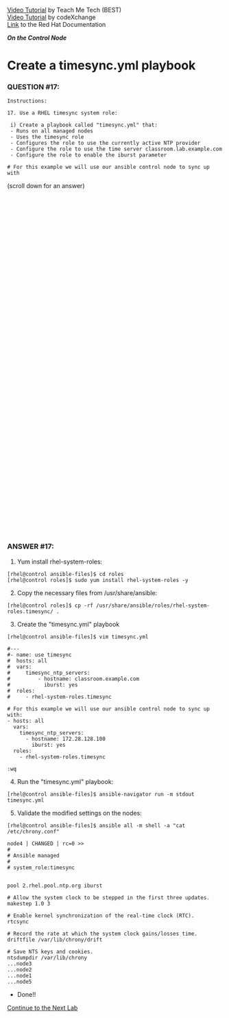 <a href="https://www.youtube.com/watch?v=0fUMTBiWKhc&list=PLYB6dfdhWDePZf4fd4YgGGtSX_vHKv5vz&index=8">Video Tutorial</a> by Teach Me Tech (BEST) \
<a href="https://www.youtube.com/watch?v=dMsEJP6szxw&list=PLL_setXLS0tiYMipvQI4oUGkJwhOhn42J&index=17">Video Tutorial</a> by codeXchange \
<a href="https://docs.redhat.com/en/documentation/red_hat_enterprise_linux/7/html/automating_system_administration_by_using_rhel_system_roles_in_rhel_7.9/configuring-time-synchronization-by-using-the-timesync-rhel-system-role_automating-system-administration-by-using-rhel-system-roles#applying-the-timesync-system-role-for-a-single-pool-of-servers_configuring-time-synchronization-using-system-roles">Link</a> to the Red Hat Documentation

***On the Control Node***

# Create a timesync.yml playbook
### QUESTION #17:
```
Instructions:

﻿17. Use a RHEL timesync system role:

 i) Create a playbook called "timesync.yml" that:
 - Runs on all managed nodes
 - Uses the timesync role
 - Configures the role to use the currently active NTP provider
 - Configure the role to use the time server classroom.lab.example.com
 - Configure the role to enable the iburst parameter

# For this example we will use our ansible control node to sync up with
```

(scroll down for an answer)
<br/><br/><br/><br/><br/><br/><br/><br/><br/><br/><br/><br/><br/><br/><br/><br/><br/><br/><br/><br/><br/><br/><br/><br/>
<br/><br/><br/><br/><br/><br/><br/><br/><br/><br/><br/><br/><br/><br/><br/><br/><br/><br/><br/><br/><br/><br/><br/><br/>

### ANSWER #17:
1) Yum install rhel-system-roles:
```
[rhel@control ansible-files]$ cd roles
[rhel@control roles]$ sudo yum install rhel-system-roles -y
```

2) Copy the necessary files from /usr/share/ansible:
```
[rhel@control roles]$ cp -rf /usr/share/ansible/roles/rhel-system-roles.timesync/ .
```

3) Create the "timesync.yml" playbook
```
[rhel@control ansible-files]$ ﻿vim timesync.yml

#---
#- name: use timesync
#  hosts: all
#  vars:
#     timesync_ntp_servers:
#         - hostname: classroom.example.com
#           iburst: yes
#  roles:
#     - rhel-system-roles.timesync

# For this example we will use our ansible control node to sync up with:
- hosts: all
  vars:
    timesync_ntp_servers:
      - hostname: 172.28.128.100
        iburst: yes
  roles:
    - rhel-system-roles.timesync

:wq
```

4) Run the "timesync.yml" playbook:
```
[rhel@control ansible-files]$ ﻿ansible-navigator run -m stdout timesync.yml
```

5) Validate the modified settings on the nodes:
```
[rhel@control ansible-files]$ ansible all -m shell -a "cat /etc/chrony.conf"

node4 | CHANGED | rc=0 >>
#
# Ansible managed
#
# system_role:timesync


pool 2.rhel.pool.ntp.org iburst

# Allow the system clock to be stepped in the first three updates.
makestep 1.0 3

# Enable kernel synchronization of the real-time clock (RTC).
rtcsync

# Record the rate at which the system clock gains/losses time.
driftfile /var/lib/chrony/drift

# Save NTS keys and cookies.
ntsdumpdir /var/lib/chrony
...node3
...node2
...node1
...node5
```

* Done!!

[Continue to the Next Lab](18_selinux_roles_(MEDIUM).md)
